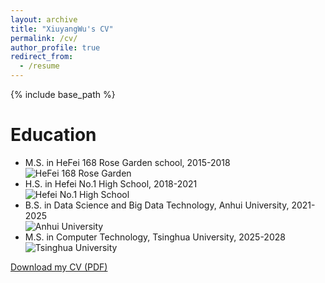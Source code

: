 ```yaml
---
layout: archive
title: "XiuyangWu's CV"
permalink: /cv/
author_profile: true
redirect_from:
  - /resume
---
```


{% include base_path %}

Education
======
* M.S. in HeFei 168 Rose Garden school, 2015-2018  
  ![HeFei 168 Rose Garden](path_to_image_1.jpg)
* H.S. in Hefei No.1 High School, 2018-2021  
  ![Hefei No.1 High School](path_to_image_2.jpg)
* B.S. in Data Science and Big Data Technology, Anhui University, 2021-2025  
  ![Anhui University](path_to_image_3.jpg)
* M.S. in Computer Technology, Tsinghua University, 2025-2028
  ![Tsinghua University](path_to_image_3.jpg)
<!-- * * Ph.D in Version Control Theory, GitHub University, 2018 (expected) -->

[Download my CV (PDF)](/files/XiuyangWu's_CV.pdf)
